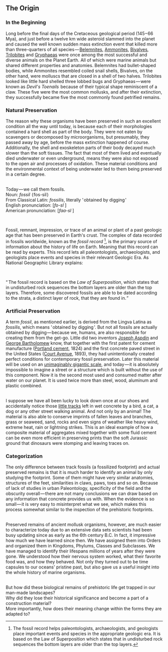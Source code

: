 


## The Origin

<div class="subchapter">

### In the Beginning

</div>

Long before the final days of the Cretaceous geological period (145&hairsp;–&hairsp;66 Mya), and just before a twelve km wide asteroid slammed into the planet and caused the well known sudden mass extinction event that killed more than three-quarters of all species&hairsp;—&hairsp;[Belemnites](#figure "Belemnites"), [Ammonites](#figure "Ammonites"), [Bivalves](#figure "Bivalves"), [Trilobites](#figure "Trilobites") and [Gryphaeas](#figure "Gryphaeas") were once among the most successful and diverse animals on the Planet Earth. All of which were marine animals but shared different properties and anatomies. Belemnites had  bullet-shaped bodies, while Ammonites resembled coiled snail shells, Bivalves, on the other hand, were molluscs that are closed in a shell of two halves. Trilobites looked like little hard shelled three lobbed bugs and Gryphaeas&hairsp;—&hairsp;were known as *Devil's Toenails* &hairsp;because of their typical shape reminiscent of a claw. These five were the most common mollusks, and after their extinction, they successfully became five the most commonly found petrified remains.<br>

<div class="subchapter">

### Natural Preservation

</div>

The reason why these organisms have been preserved in such an excellent condition all the way until today, is because each of their morphologies contained a hard shell as part of the body. They were not eaten by scavengers or decomposed by microorganisms, but presumably, they passed away by age, before the mass extinction happened of course. Additionally, the shell and exoskeleton parts of their body decayed much slower than the soft tissues. The fact that most of them lived and eventually died underwater or even underground, means they were also not exposed to the open air and processes of oxidation. These material conditions and the environmental context of being underwater led to them being preserved in a certain degree.<br>
<br>

<div class="quote">

Today&hairsp;—&hairsp;we call them fossils.  <br>
Noun: *fossil* &hairsp;(&hairsp;fos-​sil&hairsp;)<br>
From Classical Latin: *fossilis*, literally '&hairsp;obtained by digging&hairsp;'<br>
English pronunciation: [*fo-sl* ]  <br>
American pronunciation: [*faa-sl* ]   <br>

</div>

<br>

Fossil, remnant, impression, or trace of an animal or plant of a past geologic age that has been preserved in Earth's crust. The complex of data recorded in fossils worldwide, known as the *fossil record* [^3], is the primary source of information about the history of life on Earth. Meaning that this record can be read by experts. This record lets all paleontologists, archaeologists, and geologists place events and species in their relevant Geologic Era. As National Geographic Library explains: <br>

[^3]: The fossil record helps paleontologists, archaeologists, and geologists place important events and species in the appropriate geologic era. It is based on the Law of Superposition which states that in undisturbed rock sequences the bottom layers are older than the top layers.

<br>

<div class="quote">

“&hairsp;&hairsp;The fossil record is based on the *Law of Superposition*, which states that in undisturbed rock sequences the bottom layers are older than the top layers. Therefore, some discovered fossils are able to be dated according to the strata, a distinct layer of rock, that they are found in.&hairsp;” <br>

</div>

<div class="subchapter">

### Artificial Preservation

</div>

A term *fossil*, as mentioned earlier, is derived from the Lingva Latina as *fossilis*, which means '&hairsp;obtained by digging&hairsp;'. But not all fossils are actually obtained by digging&hairsp;—&hairsp;because we, humans, are also responsible for creating them from the get-go. Little did two inventors [Joseph Aspdin](#figure "Joseph Aspdin (1778 – 1855)") and [George Bartholomew](#figure "George Bartholomew (1919 – 2006)") know, that together with the first patent for cement manufacture ([Portland cement](#figure "Portland cement"), 1824) and the first concrete paved street in the United States ([Court Avenue](#figure "Court Avenue (Bellefontaine, Ohio, United States)"), 1893), they had unintentionally created perfect conditions for contemporary fossil preservation. Later this material will be used on an [unimaginably gigantic scale](#figure "Nesher Cement Factory (Nesher, Israel)"), and today&hairsp;—&hairsp;it is absolutely impossible to imagine a street or a structure which is built without the use of this component. Now it is the second most used and consumed matter after water on our planet. It is used twice more than steel, wood, aluminum and plastic combined.<br>
<br>

I suppose we have all been lucky to look down once at our shoes and accidentally notice those [little tracks](#figure "Bird Track Fossil (New York, New York, United States)") left in wet concrete by a bird, a cat, a dog or any other street walking animal. And not only by an animal! The material is also able to conserve imprints of fallen leaves and branches, grass or seaweed, sand, rocks and even signs of weather like heavy wind, extreme heat, rain or lightning strikes. This is an ideal example of how a composite material of aggregates mixed together with some fluid cement can be even more efficient in preserving prints than the soft Jurassic ground that dinosaurs were stomping and leaving traces on.

<div class="subchapter">

### Categorization

</div>

The only difference between track fossils (a fossilized footprint) and actual preserved remains is that it is much harder to identify an animal by only studying the footprint. Some of them might have very similar anatomies, structures of the feet, similarities in claws, paws, toes and so on. Because of lack of studies in urban Paleontology, specificity of the field and the obscurity overall&hairsp;—&hairsp;there are not many conclusions we can draw based on any information that concrete provides us with. When the evidence is so small&hairsp;—&hairsp;it is very easy to misinterpret what we see, which makes this process somewhat similar to the inspection of the prehistoric footprints.<br>
<br>

Preserved remains of ancient mollusk organisms, however, are much easier to characterize today due to an extensive data sets scientists had been busy updating since as early as the 6th century B.C. In fact, it impressive how much we have learned since then. We have assigned them into Orders and organized them in Kingdoms, Phylums, Classes and Subclasses. We have managed to identify their lifespans millions of years after they were gone. We understood how their nervous system worked, what their favorite food was, and how they behaved. Not only they turned out to be time capsules to our oceans' pristine past, but also gave us a useful insight into the whole history of marine organisms.<br>
<br>

But how did these biological remains of prehistoric life get trapped in our man-made landscapes? <br>
Why did they lose their historical significance and become a part of a construction material? <br>
More importantly, how does their meaning change within the forms they are adapted to?




